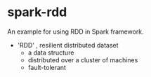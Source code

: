 spark-rdd
==========================

An example for using RDD in Spark framework.

-  'RDD' , resilient distributed dataset
      * a data structure
	  * distributed over a cluster of machines
	  * fault-tolerant



